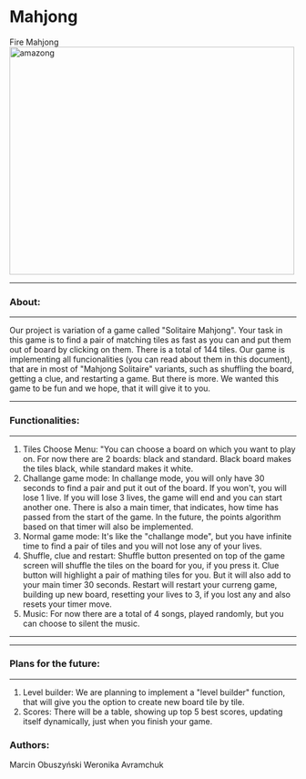 # Mahjong
<HEAD>Fire Mahjong</HEAD>
<a href="https://en.wikipedia.org/wiki/Mahjong_solitaire"><img src="https://i.imgur.com/CNCRwXa.png" alt="amazong" height="400" width="500" border="0" /></a>

-------
### About:
--------

Our project is variation of a game called "Solitaire Mahjong". Your task in this game is to find a pair of matching tiles as fast
as you can and put them out of board by clicking on them. There is a total of 144 tiles. Our game is implementing all funcionalities
(you can read about them in this document), that are in most of "Mahjong Solitaire" variants, such as shuffling the board,
getting a clue, and restarting a game. But there is more. We wanted this game to be fun and we hope, that it will give it to you.

-------
### Functionalities:
--------
1) Tiles Choose Menu: "You can choose a board on which you want to play on. For now there are 2 boards: black and standard. Black board
makes the tiles black, while standard makes it white.
2) Challange game mode: In challange mode, you will only have 30 seconds to find a pair and put it out of the board. If you won't, you will
lose 1 live. If you will lose 3 lives, the game will end and you can start another one. There is also a main timer, that indicates, how
time has passed from the start of the game. In the future, the points algorithm based on that timer will also be implemented.
3) Normal game mode: It's like the "challange mode", but you have infinite time to find a pair of tiles and you will not lose any of
your lives.
4) Shuffle, clue and restart: Shuffle button presented on top of the game screen will shuffle the tiles on the board for you, if you
press it. Clue button will highlight a pair of mathing tiles for you. But it will also add to your main timer 30 seconds.
Restart will restart your curreng game, building up new board, resetting your lives to 3, if you lost any and also resets your timer
move.
5) Music: For now there are a total of 4 songs, played randomly, but you can choose to silent the music.
--------

--------
### Plans for the future:
--------
1) Level builder: We are planning to implement a "level builder" function, that will give you the option to create new board tile
by tile.
2) Scores: There will be a table, showing up top 5 best scores, updating itself dynamically, just when you finish your game.

### Authors:

Marcin Obuszyński
Weronika Avramchuk
